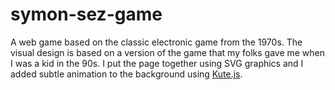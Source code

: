# symon-sez-game
A web game based on the classic electronic game from the 1970s.  The visual design is based on a version of the game that my folks gave me when I was a kid in the 90s.  I put the page together using SVG graphics and I added subtle animation to the background using [Kute.js](https://thednp.github.io/kute.js/).

